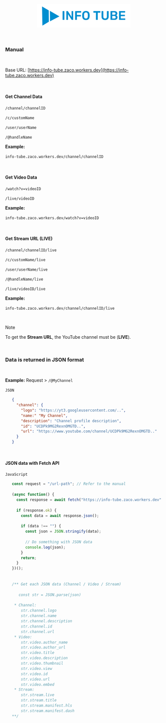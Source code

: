 <div align="center"><a href="https://info-tube.zaco.workers.dev"><img width="300px" height="75px" src="info-tube-img.png" alt="info-tube"></a></div>

<br>
<br>

### Manual

<br>

Base URL: [https://info-tube.zaco.workers.dev](https://info-tube.zaco.workers.dev)

<br>

#### Get Channel Data

`/channel/channelID`

`/c/customName`

`/user/userName`

`/@handleName`

**Example:** 

`info-tube.zaco.workers.dev/channel/channelID`

<br>

#### Get Video Data

`/watch?v=videoID`

`/live/videoID`

**Example:** 

`info-tube.zaco.workers.dev/watch?v=videoID`

<br>

#### Get Stream URL (LIVE)

`/channel/channelID/live`

`/c/customName/live`

`/user/userName/live`

`/@handleName/live`

`/live/videoID/live`

**Example:** 

`info-tube.zaco.workers.dev/channel/channelID/live`

<br>

> [!NOTE]
> To get the **Stream URL**, the YouTube channel must be (**LIVE**).

<br>

### Data is returned in JSON format

<br>

**Example:** Request > `/@MyChannel`

`JSON`

```json
   {
     "channel": {
       "logo": "https://yt3.googleusercontent.com/..",
       "name:" "My Channel",
       "description": "Channel profile description",
       "id": "UCDPk9MG2RexnOMGTD..",
       "url": "https://www.youtube.com/channel/UCDPk9MG2RexnOMGTD.."   
     }
   }
```

<br>

#### JSON data with Fetch API

`JavaScript`

```javascript
   const request = "/url-path"; // Refer to the manual

   (async function() {
     const response = await fetch("https://info-tube.zaco.workers.dev" + request);   

     if (response.ok) {
       const data = await response.json();

       if (data !== "") {
         const json = JSON.stringify(data);

         // Do something with JSON data
         console.log(json);
       }
       return;
     }
   })();
 
 
   /** Get each JSON data (Channel / Video / Stream)
 
      const str = JSON.parse(json)
 
    * Channel:
       str.channel.logo
       str.channel.name
       str.channel.description
       str.channel.id
       str.channel.url
    * Video:
       str.video.author_name
       str.video.author_url
       str.video.title
       str.video.description
       str.video.thumbnail
       str.video.view
       str.video.id
       str.video.url
       str.video.embed
    * Stream:
       str.stream.live
       str.stream.title
       str.stream.manifest.hls
       str.stream.manifest.dash
   **/
```
